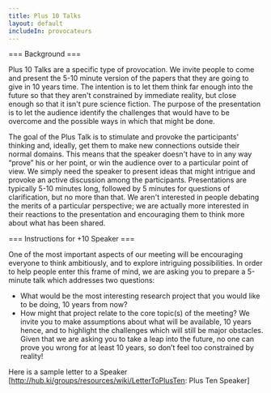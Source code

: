 ```yaml
---
title: Plus 10 Talks
layout: default
includeIn: provocateurs
---
```

=== Background ===

Plus 10 Talks are a specific type of provocation. We invite people to come and present the 5-10 minute version of the papers that they are going to give in 10 years time. The intention is to let them think far enough into the future so that they aren't constrained by immediate reality, but close enough so that it isn't pure science fiction. The purpose of the presentation is to let the audience identify the challenges that would have to be overcome and the possible ways in which that might be done.

The goal of the Plus Talk is to stimulate and provoke the participants' thinking and, ideally, get them to make new connections outside their normal domains. This means that the speaker doesn't have to in any way “prove” his or her point, or win the audience over to a particular point of view. We simply need the speaker to present ideas that might intrigue and provoke an active discussion among the participants. Presentations are typically 5-10 minutes long, followed by 5 minutes for questions of clarification, but no more than that. We aren't interested in people debating the merits of a particular perspective; we are actually more interested in their reactions to the presentation and encouraging them to think more about what has been shared. 



=== Instructions for +10 Speaker ===

One of the most important aspects of our meeting will be encouraging everyone to think ambitiously, and to explore intriguing possibilities. In order to help people enter this frame of mind, we are asking you to prepare a 5-minute talk which addresses two questions:

 * What would be the most interesting research project that you would like to be doing, 10 years from now?
 * How might that project relate to the core topic(s) of the meeting?
We invite you to make assumptions about what will be available, 10 years hence, and to highlight the challenges which will still be major obstacles. Given that we are asking you to take a leap into the future, no one can prove you wrong for at least 10 years, so don’t feel too constrained by reality!

Here is a sample letter to a Speaker [http://hub.ki/groups/resources/wiki/LetterToPlusTen: Plus Ten Speaker]